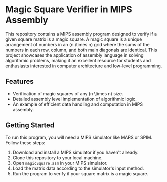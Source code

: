 # Magic Square Verifier in MIPS Assembly

This repository contains a MIPS assembly program designed to verify if a given square matrix is a magic square. A magic square is a unique arrangement of numbers in an \(n \times n\) grid where the sums of the numbers in each row, column, and both main diagonals are identical. This project showcases the application of assembly language in solving algorithmic problems, making it an excellent resource for students and enthusiasts interested in computer architecture and low-level programming.

## Features

- Verification of magic squares of any \(n \times n\) size.
- Detailed assembly level implementation of algorithmic logic.
- An example of efficient data handling and computation in MIPS assembly.

## Getting Started

To run this program, you will need a MIPS simulator like MARS or SPIM. Follow these steps:

1. Download and install a MIPS simulator if you haven't already.
2. Clone this repository to your local machine.
3. Open `magicSquare.asm` in your MIPS simulator.
4. Load the matrix data according to the simulator's input method.
5. Run the program to verify if your square matrix is a magic square.
